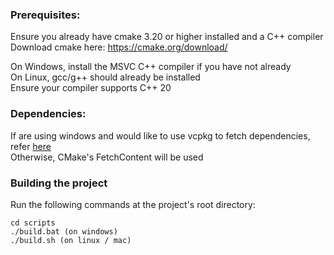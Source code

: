 

### Prerequisites:
Ensure you already have cmake 3.20 or higher installed and a C++ compiler <br />
Download cmake here: https://cmake.org/download/ <br />

On Windows, install the MSVC C++ compiler if you have not already <br />
On Linux, gcc/g++ should already be installed <br />
Ensure your compiler supports C++ 20 <br />

### Dependencies:
If are using windows and would like to use vcpkg to fetch dependencies, refer [here](/docs/vcpkg.md) <br />
Otherwise, CMake's FetchContent will be used <br />

### Building the project
Run the following commands at the project's root directory:
```
cd scripts
./build.bat (on windows)
./build.sh (on linux / mac)
```
